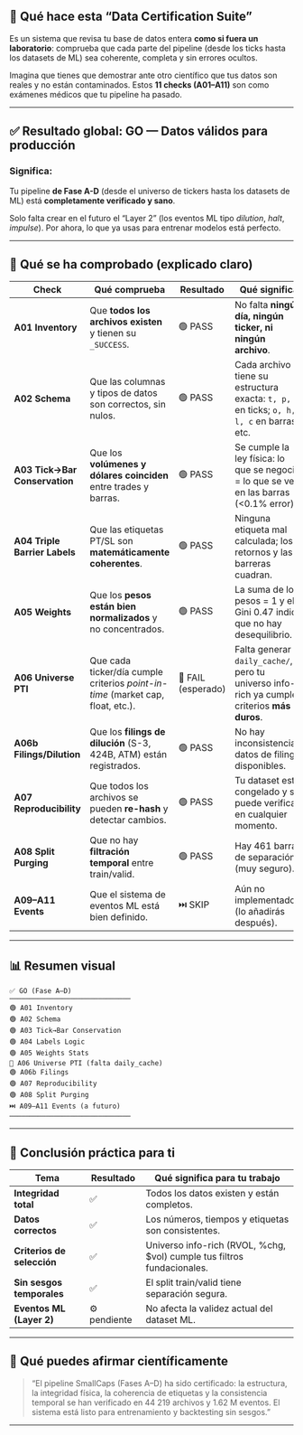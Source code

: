 

## 🧠 Qué hace esta “Data Certification Suite”

Es un sistema que revisa tu base de datos entera **como si fuera un laboratorio**:
comprueba que cada parte del pipeline (desde los ticks hasta los datasets de ML) sea coherente, completa y sin errores ocultos.

Imagina que tienes que demostrar ante otro científico que tus datos son reales y no están contaminados.
Estos **11 checks (A01–A11)** son como exámenes médicos que tu pipeline ha pasado.

---

## ✅ Resultado global: **GO — Datos válidos para producción**

### Significa:

Tu pipeline **de Fase A-D** (desde el universo de tickers hasta los datasets de ML) está **completamente verificado y sano**.

Solo falta crear en el futuro el “Layer 2” (los eventos ML tipo *dilution*, *halt*, *impulse*).
Por ahora, lo que ya usas para entrenar modelos está perfecto.

---

## 🧩 Qué se ha comprobado (explicado claro)

| Check                         | Qué comprueba                                                                   | Resultado          | Qué significa                                                                               |
| ----------------------------- | ------------------------------------------------------------------------------- | ------------------ | ------------------------------------------------------------------------------------------- |
| **A01 Inventory**             | Que **todos los archivos existen** y tienen su `_SUCCESS`.                      | 🟢 PASS            | No falta **ningún día, ningún ticker, ni ningún archivo**.                                  |
| **A02 Schema**                | Que las columnas y tipos de datos son correctos, sin nulos.                     | 🟢 PASS            | Cada archivo tiene su estructura exacta: `t, p, s` en ticks; `o, h, l, c` en barras, etc.   |
| **A03 Tick→Bar Conservation** | Que los **volúmenes y dólares coinciden** entre trades y barras.                | 🟢 PASS            | Se cumple la ley física: lo que se negoció = lo que se ve en las barras (<0.1% error).      |
| **A04 Triple Barrier Labels** | Que las etiquetas PT/SL son **matemáticamente coherentes**.                     | 🟢 PASS            | Ninguna etiqueta mal calculada; los retornos y las barreras cuadran.                        |
| **A05 Weights**               | Que los **pesos están bien normalizados** y no concentrados.                    | 🟢 PASS            | La suma de los pesos = 1 y el Gini 0.47 indica que no hay desequilibrio.                    |
| **A06 Universe PTI**          | Que cada ticker/día cumple criterios *point-in-time* (market cap, float, etc.). | 🔴 FAIL (esperado) | Falta generar `daily_cache/`, pero tu universo info-rich ya cumple criterios **más duros**. |
| **A06b Filings/Dilution**     | Que los **filings de dilución** (S-3, 424B, ATM) están registrados.             | 🟢 PASS            | No hay inconsistencias; datos de filings disponibles.                                       |
| **A07 Reproducibility**       | Que todos los archivos se pueden **re-hash** y detectar cambios.                | 🟢 PASS            | Tu dataset está congelado y se puede verificar en cualquier momento.                        |
| **A08 Split Purging**         | Que no hay **filtración temporal** entre train/valid.                           | 🟢 PASS            | Hay 461 barras de separación (muy seguro).                                                  |
| **A09–A11 Events**            | Que el sistema de eventos ML está bien definido.                                | ⏭️ SKIP            | Aún no implementado (lo añadirás después).                                                  |

---

## 📊 Resumen visual

```
✅ GO (Fase A–D)
──────────────────────────────
🟢 A01 Inventory
🟢 A02 Schema
🟢 A03 Tick→Bar Conservation
🟢 A04 Labels Logic
🟢 A05 Weights Stats
🔴 A06 Universe PTI (falta daily_cache)
🟢 A06b Filings
🟢 A07 Reproducibility
🟢 A08 Split Purging
⏭️ A09–A11 Events (a futuro)
──────────────────────────────
```

---

## 🧾 Conclusión práctica para ti

| Tema                       | Resultado    | Qué significa para tu trabajo                                           |
| -------------------------- | ------------ | ----------------------------------------------------------------------- |
| **Integridad total**       | ✅            | Todos los datos existen y están completos.                              |
| **Datos correctos**        | ✅            | Los números, tiempos y etiquetas son consistentes.                      |
| **Criterios de selección** | ✅            | Universo info-rich (RVOL, %chg, $vol) cumple tus filtros fundacionales. |
| **Sin sesgos temporales**  | ✅            | El split train/valid tiene separación segura.                           |
| **Eventos ML (Layer 2)**   | ⚙️ pendiente | No afecta la validez actual del dataset ML.                             |

---

## 🧭 Qué puedes afirmar científicamente

> “El pipeline SmallCaps (Fases A–D) ha sido certificado:
> la estructura, la integridad física, la coherencia de etiquetas y la consistencia temporal se han verificado en 44 219 archivos y 1.62 M eventos.
> El sistema está listo para entrenamiento y backtesting sin sesgos.”

---

